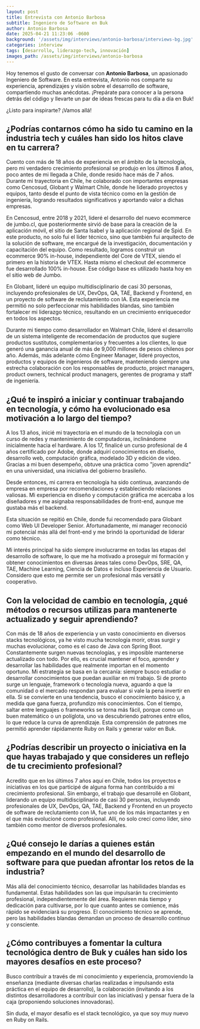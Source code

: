 ```yaml
---
layout: post
title: Entrevista con Antonio Barbosa
subtitle: Ingeniero de Software en Buk
author: Antonio Barbosa
date: 2025-04-21 11:23:06 -0600
background: '/assets/img/interviews/antonio-barbosa/interviews-bg.jpg'
categories: interview
tags: [desarrollo, liderazgo-tech, innovación]
images_path: /assets/img/interviews/antonio-barbosa
---
```


Hoy tenemos el gusto de conversar con **Antonio Barbosa**, un apasionado Ingeniero de Software. En esta entrevista, Antonio nos comparte su experiencia, aprendizajes y visión sobre el desarrollo de software, compartiendo muchas anécdotas. 
¡Prepárate para conocer a la persona detrás del código y llevarte un par de ideas frescas para tu día a día en Buk!

¿Listo para inspirarte? ¡Vamos allá!

## ¿Podrías contarnos cómo ha sido tu camino en la industria tech y cuáles han sido los hitos clave en tu carrera?

Cuento con más de 18 años de experiencia en el ámbito de la tecnología, pero mi verdadero crecimiento profesional se produjo en los últimos 8 años, poco antes de mi llegada a Chile, donde resido hace más de 7 años. Durante mi trayectoria en Chile, he colaborado con importantes empresas como Cencosud, Globant y Walmart Chile, donde he liderado proyectos y equipos, tanto desde el punto de vista técnico como en la gestión de ingeniería, logrando resultados significativos y aportando valor a dichas empresas.

En Cencosud, entre 2018 y 2021, lideré el desarrollo del nuevo ecommerce de jumbo.cl, que posteriormente sirvió de base para la creación de la aplicación móvil, el sitio de Santa Isabel y la aplicación regional de Spid. En este producto, no solo fui el líder técnico, sino que también fui arquitecto de la solución de software, me encargué de la investigación, documentación y capacitación del equipo. Como resultado, logramos construir un ecommerce 90% in-house, independiente del Core de VTEX, siendo el primero en la historia de VTEX. Hasta mismo el checkout del ecommerce fue desarrollado 100% in-house. Ese código base es utilizado hasta hoy en el sitio web de Jumbo.

En Globant, lideré un equipo multidisciplinario de casi 30 personas, incluyendo profesionales de UX, DevOps, QA, TAE, Backend y Frontend, en un proyecto de software de reclutamiento con IA. Esta experiencia me permitió no solo perfeccionar mis habilidades blandas, sino también fortalecer mi liderazgo técnico, resultando en un crecimiento enriquecedor en todos los aspectos.

Durante mi tiempo como desarrollador en Walmart Chile, lideré el desarrollo de un sistema inteligente de recomendación de productos que sugiere productos sustitutos, complementarios y frecuentes a los clientes, lo que generó una ganancia anual de más de 9,000 millones de pesos chilenos por año. Además, más adelante cómo Engineer Manager, lideré proyectos, productos y equipos de ingenieros de software, manteniendo siempre una estrecha colaboración con los responsables de producto, project managers, product owners, technical product managers, gerentes de programa y staff de ingeniería.


## ¿Qué te inspiró a iniciar y continuar trabajando en tecnología, y cómo ha evolucionado esa motivación a lo largo del tiempo?

A los 13 años, inicié mi trayectoria en el mundo de la tecnología con un curso de redes y mantenimiento de computadoras, inclinándome inicialmente hacia el hardware. A los 17, finalicé un curso profesional de 4 años certificado por Adobe, donde adquirí conocimientos en diseño, desarrollo web, computación gráfica, modelado 3D y edición de video. Gracias a mi buen desempeño, obtuve una práctica como "joven aprendiz" en una universidad, una iniciativa del gobierno brasileño.

Desde entonces, mi carrera en tecnología ha sido continua, avanzando de empresa en empresa por recomendaciones y estableciendo relaciones valiosas. Mi experiencia en diseño y computación gráfica me acercaba a los diseñadores y me asignaba responsabilidades de front-end, aunque me gustaba más el backend.

Esta situación se repitió en Chile, donde fui recomendado para Globant como Web UI Developer Senior. Afortunadamente, mi manager reconoció mi potencial más allá del front-end y me brindó la oportunidad de liderar como técnico.

Mi interés principal ha sido siempre involucrarme en todas las etapas del desarrollo de software, lo que me ha motivado a proseguir mi formación y obtener conocimientos en diversas áreas tales como DevOps, SRE, QA, TAE, Machine Learning, Ciencia de Datos e incluso Experiencia de Usuario. Considero que esto me permite ser un profesional más versátil y cooperativo.


## Con la velocidad de cambio en tecnología, ¿qué métodos o recursos utilizas para mantenerte actualizado y seguir aprendiendo?

Con más de 18 años de experiencia y un vasto conocimiento en diversos stacks tecnológicos, ya he visto mucha tecnología morir, otras surgir y muchas evolucionar, como es el caso de Java con Spring Boot. Constantemente surgen nuevas tecnologías, y es imposible mantenerse actualizado con todo. Por ello, es crucial mantener el foco, aprender y desarrollar las habilidades que realmente importan en el momento oportuno.
Mi estrategia se basa en la cercanía: siempre busco estudiar o desarrollar conocimientos que puedan auxiliar en mi trabajo. Si de pronto surge un lenguaje, framework o tecnología nueva, aguardo a que la comunidad o el mercado respondan para evaluar si vale la pena invertir en ella. Si se convierte en una tendencia, busco el conocimiento básico y, a medida que gana fuerza, profundizo mis conocimientos.
Con el tiempo, saltar entre lenguajes o frameworks se torna más fácil, porque como un buen matemático o un políglota, uno va descubriendo patrones entre ellos, lo que reduce la curva de aprendizaje. Esta comprensión de patrones me permitió aprender rápidamente Ruby on Rails y generar valor en Buk.

## ¿Podrías describir un proyecto o iniciativa en la que hayas trabajado y que consideres un reflejo de tu crecimiento profesional?

Acredito que en los últimos 7 años aquí en Chile, todos los proyectos e iniciativas en los que participé de alguna forma han contribuido a mi crecimiento profesional. Sin embargo, el trabajo que desarrollé en Globant, liderando un equipo multidisciplinario de casi 30 personas, incluyendo profesionales de UX, DevOps, QA, TAE, Backend y Frontend en un proyecto de software de reclutamiento con IA, fue uno de los más impactantes y en el que más evolucioné como profesional. Allí, no solo crecí como líder, sino también como mentor de diversos profesionales.

## ¿Qué consejo le darías a quienes están empezando en el mundo del desarrollo de software para que puedan afrontar los retos de la industria?

Más allá del conocimiento técnico, desarrollar las habilidades blandas es fundamental. Estas habilidades son las que impulsarán tu crecimiento profesional, independientemente del área. Requieren más tiempo y dedicación para cultivarse, por lo que cuanto antes se comience, más rápido se evidenciará su progreso. El conocimiento técnico se aprende, pero las habilidades blandas demandan un proceso de desarrollo continuo y consciente.

## ¿Cómo contribuyes a fomentar la cultura tecnológica dentro de Buk y cuáles han sido los mayores desafíos en este proceso?

Busco contribuir a través de mi conocimiento y experiencia, promoviendo la enseñanza (mediante diversas charlas realizadas e impulsando esta práctica en el equipo de desarrollo), la colaboración (invitando a los distintos desarrolladores a contribuir con las iniciativas) y pensar fuera de la caja (proponiendo soluciones innovadoras).

Sin duda, el mayor desafío es el stack tecnológico, ya que soy muy nuevo en Ruby on Rails.

